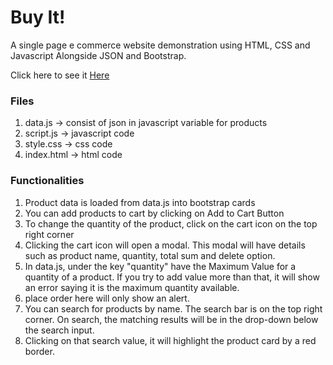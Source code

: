 
# Buy It!

A single page e commerce website demonstration using HTML, CSS and Javascript Alongside JSON and Bootstrap.

Click here to see it [Here](https://urvisheth.github.io/BuyIt/)

### Files

1. data.js -> consist of json in javascript variable for products
2. script.js -> javascript code
3. style.css -> css code
4. index.html -> html code

### Functionalities

1. Product data is loaded from data.js into bootstrap cards
2. You can add products to cart by clicking on Add to Cart Button
3. To change the quantity of the product, click on the cart icon on the top right corner
4. Clicking the cart icon will open a modal. This modal will have details such as product name, quantity, total sum and delete option.
5. In data.js, under the key "quantity" have the Maximum Value for a quantity of a product. If you try to add value more than that, it will show an error saying it is the maximum quantity available.
6. place order here will only show an alert.
7. You can search for products by name. The search bar is on the top right corner. On search, the matching results will be in the drop-down below the search input. 
8. Clicking on that search value, it will highlight the product card by a red border.
